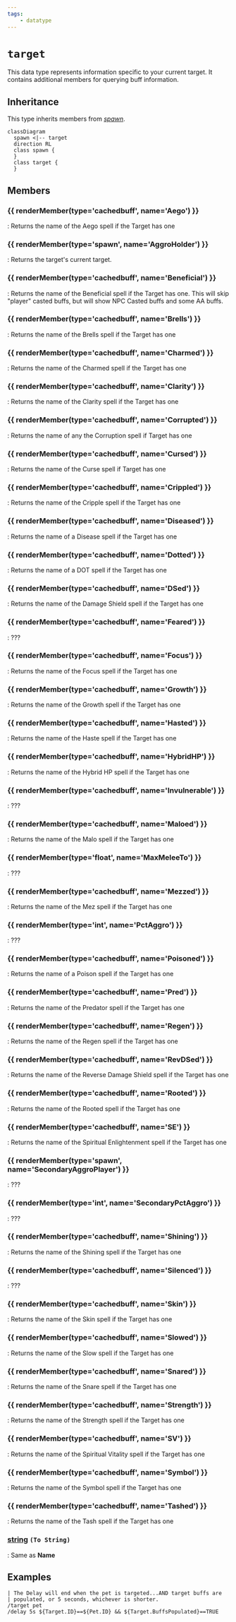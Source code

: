 ```yaml
---
tags:
    - datatype
---
```

# `target`

<!--dt-desc-start-->
This data type represents information specific to your current target. It contains additional members for querying buff information.
<!--dt-desc-end-->
## Inheritance

This type inherits members from [_spawn_](datatype-spawn.md).

```mermaid
classDiagram
  spawn <|-- target
  direction RL
  class spawn {
  }
  class target {
  }
```

## Members
<!--dt-members-start-->
### {{ renderMember(type='cachedbuff', name='Aego') }}

:   Returns the name of the Aego spell if the Target has one

### {{ renderMember(type='spawn', name='AggroHolder') }}

:   Returns the target's current target.

### {{ renderMember(type='cachedbuff', name='Beneficial') }}

:   Returns the name of the Beneficial spell if the Target has one. This will skip "player" casted buffs, but will show NPC Casted buffs and some AA buffs.

### {{ renderMember(type='cachedbuff', name='Brells') }}

:   Returns the name of the Brells spell if the Target has one

### {{ renderMember(type='cachedbuff', name='Charmed') }}

:   Returns the name of the Charmed spell if the Target has one

### {{ renderMember(type='cachedbuff', name='Clarity') }}

:   Returns the name of the Clarity spell if the Target has one

### {{ renderMember(type='cachedbuff', name='Corrupted') }}

:   Returns the name of any the Corruption spell if Target has one

### {{ renderMember(type='cachedbuff', name='Cursed') }}

:   Returns the name of the Curse spell if Target has one

### {{ renderMember(type='cachedbuff', name='Crippled') }}

:   Returns the name of the Cripple spell if the Target has one

### {{ renderMember(type='cachedbuff', name='Diseased') }}

:   Returns the name of a Disease spell if the Target has one

### {{ renderMember(type='cachedbuff', name='Dotted') }}

:   Returns the name of a DOT spell if the Target has one

### {{ renderMember(type='cachedbuff', name='DSed') }}

:   Returns the name of the Damage Shield spell if the Target has one

### {{ renderMember(type='cachedbuff', name='Feared') }}

:   ???

### {{ renderMember(type='cachedbuff', name='Focus') }}

:   Returns the name of the Focus spell if the Target has one

### {{ renderMember(type='cachedbuff', name='Growth') }}

:   Returns the name of the Growth spell if the Target has one

### {{ renderMember(type='cachedbuff', name='Hasted') }}

:   Returns the name of the Haste spell if the Target has one

### {{ renderMember(type='cachedbuff', name='HybridHP') }}

:   Returns the name of the Hybrid HP spell if the Target has one

### {{ renderMember(type='cachedbuff', name='Invulnerable') }}

:   ???

### {{ renderMember(type='cachedbuff', name='Maloed') }}

:   Returns the name of the Malo spell if the Target has one

### {{ renderMember(type='float', name='MaxMeleeTo') }}

:   ???

### {{ renderMember(type='cachedbuff', name='Mezzed') }}

:   Returns the name of the Mez spell if the Target has one

### {{ renderMember(type='int', name='PctAggro') }}

:   ???

### {{ renderMember(type='cachedbuff', name='Poisoned') }}

:   Returns the name of a Poison spell if the Target has one

### {{ renderMember(type='cachedbuff', name='Pred') }}

:   Returns the name of the Predator spell if the Target has one

### {{ renderMember(type='cachedbuff', name='Regen') }}

:   Returns the name of the Regen spell if the Target has one

### {{ renderMember(type='cachedbuff', name='RevDSed') }}

:   Returns the name of the Reverse Damage Shield spell if the Target has one

### {{ renderMember(type='cachedbuff', name='Rooted') }}

:   Returns the name of the Rooted spell if the Target has one

### {{ renderMember(type='cachedbuff', name='SE') }}

:   Returns the name of the Spiritual Enlightenment spell if the Target has one

### {{ renderMember(type='spawn', name='SecondaryAggroPlayer') }}

:   ???

### {{ renderMember(type='int', name='SecondaryPctAggro') }}

:   ???

### {{ renderMember(type='cachedbuff', name='Shining') }}

:   Returns the name of the Shining spell if the Target has one

### {{ renderMember(type='cachedbuff', name='Silenced') }}

:   ???

### {{ renderMember(type='cachedbuff', name='Skin') }}

:   Returns the name of the Skin spell if the Target has one

### {{ renderMember(type='cachedbuff', name='Slowed') }}

:   Returns the name of the Slow spell if the Target has one

### {{ renderMember(type='cachedbuff', name='Snared') }}

:   Returns the name of the Snare spell if the Target has one

### {{ renderMember(type='cachedbuff', name='Strength') }}

:   Returns the name of the Strength spell if the Target has one

### {{ renderMember(type='cachedbuff', name='SV') }}

:   Returns the name of the Spiritual Vitality spell if the Target has one

### {{ renderMember(type='cachedbuff', name='Symbol') }}

:   Returns the name of the Symbol spell if the Target has one

### {{ renderMember(type='cachedbuff', name='Tashed') }}

:   Returns the name of the Tash spell if the Target has one

### [string][string] `(To String)`

:   Same as **Name**
<!--dt-members-end-->

## Examples

```
| The Delay will end when the pet is targeted...AND target buffs are
| populated, or 5 seconds, whichever is shorter.
/target pet
/delay 5s ${Target.ID}==${Pet.ID} && ${Target.BuffsPopulated}==TRUE
```
<!--dt-linkrefs-start-->
[cachedbuff]: datatype-cachedbuff.md
[float]: datatype-float.md
[int]: datatype-int.md
[spawn]: datatype-spawn.md
[string]: datatype-string.md
<!--dt-linkrefs-end-->
